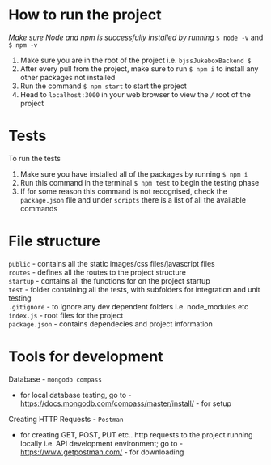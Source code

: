 # How to run the project

_Make sure Node and npm is successfully installed by running_ `$ node -v` and `$ npm -v`

1. Make sure you are in the root of the project i.e. `bjssJukeboxBackend $`
2. After every pull from the project, make sure to run `$ npm i` to install any other packages not installed
3. Run the command `$ npm start` to start the project
4. Head to `localhost:3000` in your web browser to view the `/` root of the project

# Tests

To run the tests

1. Make sure you have installed all of the packages by running `$ npm i`
2. Run this command in the terminal `$ npm test` to begin the testing phase
3. If for some reason this command is not recognised, check the `package.json` file and under `scripts` there is a list of all the available commands

# File structure

`public` - contains all the static images/css files/javascript files<br />
`routes` - defines all the routes to the project structure<br />
`startup` - contains all the functions for on the project startup<br />
`test` - folder containing all the tests, with subfolders for integration and unit testing<br />
`.gitignore` - to ignore any dev dependent folders i.e. node_modules etc<br />
`index.js` - root files for the project<br />
`package.json` - contains dependecies and project information<br />

# Tools for development

Database - `mongodb compass`<br />
- for local database testing, go to - https://docs.mongodb.com/compass/master/install/ - for setup<br />

Creating HTTP Requests - `Postman` 
- for creating GET, POST, PUT etc.. http requests to the project running locally i.e. API development environment; go to - https://www.getpostman.com/ - for downloading<br />
